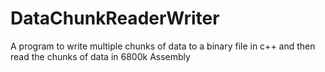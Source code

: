 # DataChunkReaderWriter
 A program to write multiple chunks of data to a binary file in c++ and then read the chunks of data in 6800k Assembly
